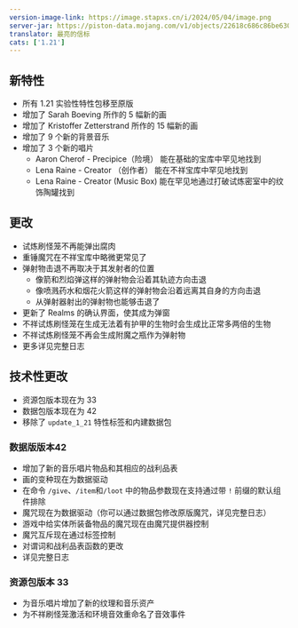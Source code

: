 ```yaml
---
version-image-link: https://image.stapxs.cn/i/2024/05/04/image.png
server-jar: https://piston-data.mojang.com/v1/objects/22618c686c86be630601e5d9fcf581674105c899/server.jar
translator: 最亮的信标
cats: ['1.21']
---
```

## 新特性
* 所有 1.21 实验性特性包移至原版
* 增加了 Sarah Boeving 所作的 5 幅新的画
* 增加了 Kristoffer Zetterstrand 所作的 15 幅新的画
* 增加了 9 个新的背景音乐
* 增加了 3 个新的唱片
    * Aaron Cherof - Precipice（险境） 能在基础的宝库中罕见地找到
    * Lena Raine - Creator （创作者） 能在不祥宝库中罕见地找到
    * Lena Raine - Creator (Music Box) 能在罕见地通过打破试炼密室中的纹饰陶罐找到

## 更改
* 试炼刷怪笼不再能弹出腐肉
* 重锤魔咒在不祥宝库中略微更常见了
* 弹射物击退不再取决于其发射者的位置
    * 像箭和烈焰弹这样的弹射物会沿着其轨迹方向击退
    * 像喷溅药水和烟花火箭这样的弹射物会沿着远离其自身的方向击退
    * 从弹射器射出的弹射物也能够击退了
* 更新了 Realms 的确认界面，使其成为弹窗
* 不祥试炼刷怪笼在生成无法着有护甲的生物时会生成比正常多两倍的生物
* 不祥试炼刷怪笼不再会生成附魔之瓶作为弹射物
* 更多详见完整日志

## 技术性更改
* 资源包版本现在为 33
* 数据包版本现在为 42
* 移除了 `update_1_21` 特性标签和内建数据包

### 数据版版本42
* 增加了新的音乐唱片物品和其相应的战利品表
* 画的变种现在为数据驱动
* 在命令 `/give`、`/item`和`/loot` 中的物品参数现在支持通过带 `!` 前缀的默认组件排除
* 魔咒现在为数据驱动（你可以通过数据包修改原版魔咒，详见完整日志）
* 游戏中给实体所装备物品的魔咒现在由魔咒提供器控制
* 魔咒互斥现在通过标签控制
* 对谓词和战利品表函数的更改
* 详见完整日志

### 资源包版本 33
* 为音乐唱片增加了新的纹理和音乐资产
* 为不祥刷怪笼激活和环境音效重命名了音效事件